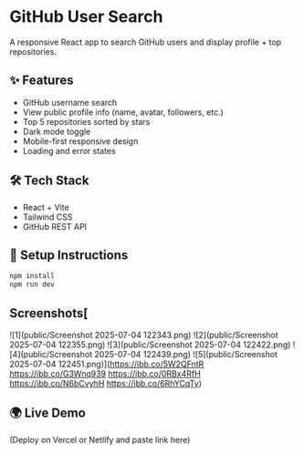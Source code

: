 # GitHub User Search

A responsive React app to search GitHub users and display profile + top repositories.

## ✨ Features

- GitHub username search
- View public profile info (name, avatar, followers, etc.)
- Top 5 repositories sorted by stars
- Dark mode toggle
- Mobile-first responsive design
- Loading and error states

## 🛠 Tech Stack

- React + Vite
- Tailwind CSS
- GitHub REST API

## 🔧 Setup Instructions

```bash
npm install
npm run dev
```
## Screenshots[
![1](public/Screenshot 2025-07-04 122343.png)
![2](public/Screenshot 2025-07-04 122355.png)
![3](public/Screenshot 2025-07-04 122422.png)
![4](public/Screenshot 2025-07-04 122439.png)
![5](public/Screenshot 2025-07-04 122451.png)](https://ibb.co/5W2QFntR
https://ibb.co/G3Wnq939
https://ibb.co/0RBx4RfH
https://ibb.co/N6bCvyhH
https://ibb.co/6RhYCqTy)



## 🌍 Live Demo

(Deploy on Vercel or Netlify and paste link here)
